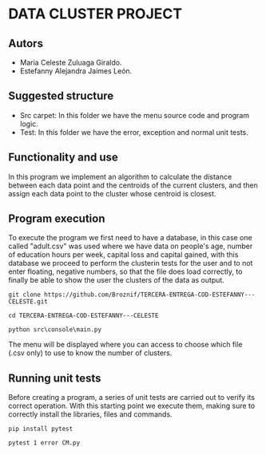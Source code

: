 # DATA CLUSTER PROJECT

## Autors
- Maria Celeste Zuluaga Giraldo.
- Estefanny Alejandra Jaimes León.

## Suggested structure
- Src carpet: In this folder we have the menu source code and program logic.
- Test: In this folder we have the error, exception and normal unit tests.

## Functionality and use
In this program we implement an algorithm to calculate the distance between each data point and the centroids of the current clusters, and then assign each data point to the cluster whose centroid is closest.

## Program execution
To execute the program we first need to have a database, in this case one called "adult.csv" was used where we have data on people's age, number of education hours per week, capital loss and capital gained, with this database we proceed to perform the clusterin tests for the user and to not enter floating, negative numbers, so that the file does load correctly, to finally be able to show the user the clusters of the data as output.

`git clone https://github.com/Broznif/TERCERA-ENTREGA-COD-ESTEFANNY---CELESTE.git`

`cd TERCERA-ENTREGA-COD-ESTEFANNY---CELESTE`

`python src\console\main.py`

The menu will be displayed where you can access to choose which file (.csv only) to use to know the number of clusters.

## Running unit tests
Before creating a program, a series of unit tests are carried out to verify its correct operation. With this starting point we execute them, making sure to correctly install the libraries, files and commands.

`pip install pytest`

`pytest 1 error CM.py`